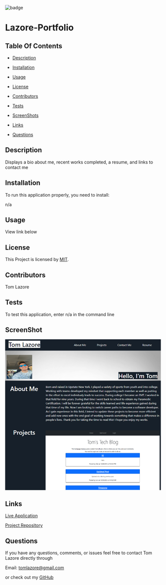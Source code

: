 

  ![badge](https://img.shields.io/badge/license-MIT-brightgreen)
  
  # Lazore-Portfolio
  

  ## Table Of Contents

  * [Description](#description)

  * [Installation](#installation)

  * [Usage](#usage)

  * [License](#license)

  * [Contributors](#contributors)

  * [Tests](#tests)

  * [ScreenShots](#screenshots)

  * [Links](#links)

  * [Questions](#questions)

  ## Description

  Displays a bio about me, recent works completed, a resume, and links to contact me
  
  ## Installation

  To run this application properly, you need to install:
  
  n/a
  

  ## Usage
  
  View link below
  
  
  ## License
  
  This Project is licensed by [MIT](https://choosealicense.com/licenses/mit/).
  
  ## Contributors

  Tom Lazore
  
  ## Tests
  
  To test this application, enter n/a in the command line

  ## ScreenShot

  ![Screenshot](images/screenshot.png)

  ## Links

  [Live Application](https://tlaze.github.io/Lazore-Portfolio/)

  [Project Repository](https://github.com/tlaze/Lazore-Portfolio)
  
  
  ## Questions

  If you have any questions, comments, or issues feel free to contact Tom Lazore directly through
  
  Email: tomlazore@gmail.com

  or check out my [GitHub](https://github.com/tlaze)

  
